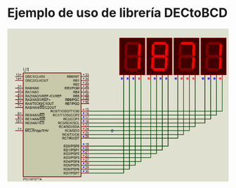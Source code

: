 # Ejemplo de uso de librería DECtoBCD

![IDE Personalizado de PicPas](https://github.com/AguHDz/PicPas-Library/blob/master/DECtoBCD/ejemplo/DECtoBCD_DEMO_4_Display7Seg_Capture.png)
